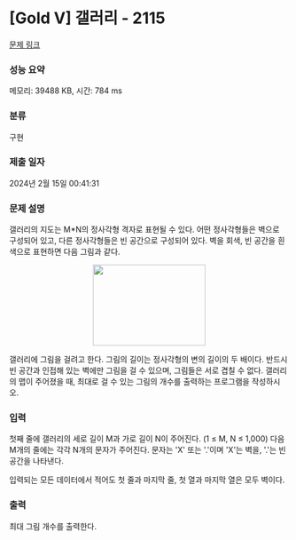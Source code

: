# [Gold V] 갤러리 - 2115 

[문제 링크](https://www.acmicpc.net/problem/2115) 

### 성능 요약

메모리: 39488 KB, 시간: 784 ms

### 분류

구현

### 제출 일자

2024년 2월 15일 00:41:31

### 문제 설명

<p>갤러리의 지도는 M*N의 정사각형 격자로 표현될 수 있다. 어떤 정사각형들은 벽으로 구성되어 있고, 다른 정사각형들은 빈 공간으로 구성되어 있다. 벽을 회색, 빈 공간을 흰색으로 표현하면 다음 그림과 같다.</p>

<p style="text-align: center;"><img alt="" src="https://upload.acmicpc.net/46419b50-28c3-4d0d-89b3-9e27a4dc13b0/-/preview/" style="width: 203px; height: 146px;"></p>

<p>갤러리에 그림을 걸려고 한다. 그림의 길이는 정사각형의 변의 길이의 두 배이다. 반드시 빈 공간과 인접해 있는 벽에만 그림을 걸 수 있으며, 그림들은 서로 겹칠 수 없다. 갤러리의 맵이 주어졌을 때, 최대로 걸 수 있는 그림의 개수를 출력하는 프로그램을 작성하시오.</p>

### 입력 

 <p>첫째 줄에 갤러리의 세로 길이 M과 가로 길이 N이 주어진다. (1 ≤ M, N ≤ 1,000) 다음 M개의 줄에는 각각 N개의 문자가 주어진다. 문자는 'X' 또는 '.'이며 'X'는 벽을, '.'는 빈 공간을 나타낸다.</p>

<p>입력되는 모든 데이터에서 적어도 첫 줄과 마지막 줄, 첫 열과 마지막 열은 모두 벽이다.</p>

### 출력 

 <p>최대 그림 개수를 출력한다.</p>

